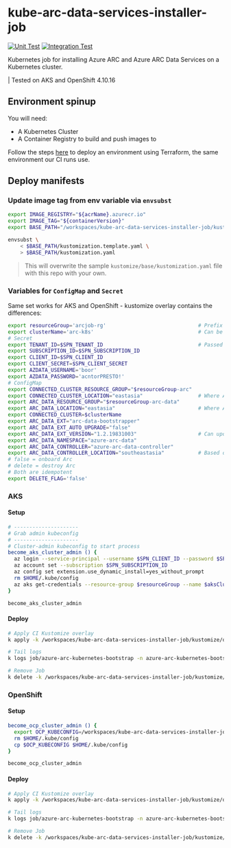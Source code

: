 # kube-arc-data-services-installer-job
[![Unit Test](https://gist.github.com/mdrakiburrahman/3f7efaed392e80ea103bb77441e0aa4a/raw/unit-test-badge.svg)](https://github.com/KangarooKube/kube-arc-data-services-installer-job/actions/workflows/unit-test.yaml)
[![Integration Test](https://gist.github.com/mdrakiburrahman/187e8eefa854cf5469f7ceecc76b8c86/raw/integration-test-badge.svg)](https://github.com/KangarooKube/kube-arc-data-services-installer-job/actions/workflows/integration-test.yaml)

Kubernetes job for installing Azure ARC and Azure ARC Data Services on a Kubernetes cluster.

| Tested on AKS and OpenShift 4.10.16

## Environment spinup

You will need:
* A Kubernetes Cluster
* A Container Registry to build and push images to

Follow the steps [here](ci/terraform/aks-rbac/README.md) to deploy an environment using Terraform, the same environment our CI runs use.

## Deploy manifests

### Update image tag from env variable via `envsubst`

```bash
export IMAGE_REGISTRY="${acrName}.azurecr.io"
export IMAGE_TAG="${containerVersion}"
export BASE_PATH="/workspaces/kube-arc-data-services-installer-job/kustomize/base"

envsubst \
    < $BASE_PATH/kustomization.template.yaml \
    > $BASE_PATH/kustomization.yaml
```

> This will overwrite the sample `kustomize/base/kustomization.yaml` file with this repo with your own.

### Variables for `ConfigMap` and `Secret`

Same set works for AKS and OpenShift - kustomize overlay contains the differences:
```bash
export resourceGroup='arcjob-rg'                              # Prefix to append to the two RGs below
export clusterName='arc-k8s'                                  # Can be anything
# Secret
export TENANT_ID=$SPN_TENANT_ID                               # Passed into Job to authenticate to Azure to create resources
export SUBSCRIPTION_ID=$SPN_SUBSCRIPTION_ID
export CLIENT_ID=$SPN_CLIENT_ID
export CLIENT_SECRET=$SPN_CLIENT_SECRET
export AZDATA_USERNAME='boor'
export AZDATA_PASSWORD='acntorPRESTO!'
# ConfigMap
export CONNECTED_CLUSTER_RESOURCE_GROUP="$resourceGroup-arc"
export CONNECTED_CLUSTER_LOCATION="eastasia"                  # Where Arc Connected Cluster RG will be created
export ARC_DATA_RESOURCE_GROUP="$resourceGroup-arc-data"
export ARC_DATA_LOCATION="eastasia"                           # Where Arc Data RG will be created - can be different from Connected Cluster
export CONNECTED_CLUSTER=$clusterName
export ARC_DATA_EXT="arc-data-bootstrapper"
export ARC_DATA_EXT_AUTO_UPGRADE="false"
export ARC_DATA_EXT_VERSION="1.2.19831003"                    # Can update per release to test
export ARC_DATA_NAMESPACE="azure-arc-data"
export ARC_DATA_CONTROLLER="azure-arc-data-controller"
export ARC_DATA_CONTROLLER_LOCATION="southeastasia"           # Based on RP availability
# false = onboard Arc
# delete = destroy Arc
# Both are idempotent
export DELETE_FLAG='false'
```

### AKS
#### Setup
```bash
# ---------------------
# Grab admin kubeconfig
# ---------------------
# Cluster-admin kubeconfig to start process
become_aks_cluster_admin () {
  az login --service-principal --username $SPN_CLIENT_ID --password $SPN_CLIENT_SECRET --tenant $SPN_TENANT_ID
  az account set --subscription $SPN_SUBSCRIPTION_ID
  az config set extension.use_dynamic_install=yes_without_prompt
  rm $HOME/.kube/config
  az aks get-credentials --resource-group $resourceGroup --name $aksClusterName --admin
}

become_aks_cluster_admin
```

#### Deploy

```bash
# Apply CI Kustomize overlay
k apply -k /workspaces/kube-arc-data-services-installer-job/kustomize/overlays/aks

# Tail logs
k logs job/azure-arc-kubernetes-bootstrap -n azure-arc-kubernetes-bootstrap --follow

# Remove Job
k delete -k /workspaces/kube-arc-data-services-installer-job/kustomize/overlays/aks
```

### OpenShift

#### Setup
```bash
become_ocp_cluster_admin () {
  export OCP_KUBECONFIG=/workspaces/kube-arc-data-services-installer-job/.devcontainer/kubeconfig
  rm $HOME/.kube/config
  cp $OCP_KUBECONFIG $HOME/.kube/config
}

become_ocp_cluster_admin
```

#### Deploy

```bash
# Apply CI Kustomize overlay
k apply -k /workspaces/kube-arc-data-services-installer-job/kustomize/overlays/ocp

# Tail logs
k logs job/azure-arc-kubernetes-bootstrap -n azure-arc-kubernetes-bootstrap --follow

# Remove Job
k delete -k /workspaces/kube-arc-data-services-installer-job/kustomize/overlays/ocp
```